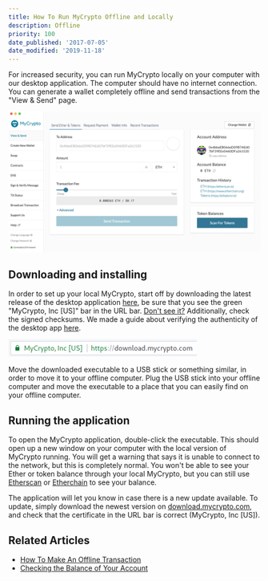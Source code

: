 ```yaml
---
title: How To Run MyCrypto Offline and Locally
description: Offline
priority: 100
date_published: '2017-07-05'
date_modified: '2019-11-18'
---
```


For increased security, you can run MyCrypto locally on your computer with our desktop application. The computer should have no internet connection. You can generate a wallet completely offline and send transactions from the "View & Send" page.

![MyCrypto on Mac](../../assets/how-to/offline/how-to-run-mycrypto-offline-and-locally/mycrypto-mac.png)

## Downloading and installing

In order to set up your local MyCrypto, start off by downloading the latest release of the desktop application [here](https://download.mycrypto.com/), be sure that you see the green "MyCrypto, Inc [US]" bar in the URL bar. [Don't see it?](/troubleshooting/cannot-see-the-extended-validation-certificate) Additionally, check the signed checksums. We made a guide about verifying the authenticity of the desktop app [here](/staying-safe/verifying-authenticity-of-desktop-app).

![SSL certificicate](../../assets/how-to/offline/how-to-run-mycrypto-offline-and-locally/ssl-certificate.png)

Move the downloaded executable to a USB stick or something similar, in order to move it to your offline computer. Plug the USB stick into your offline computer and move the executable to a place that you can easily find on your offline computer.

## Running the application

To open the MyCrypto application, double-click the executable. This should open up a new window on your computer with the local version of MyCrypto running. You will get a warning that says it is unable to connect to the network, but this is completely normal. You won't be able to see your Ether or token balance through your local MyCrypto, but you can still use [Etherscan](https://etherscan.io/) or [Etherchain](https://www.etherchain.org/) to see your balance.

The application will let you know in case there is a new update available. To update, simply download the newest version on [download.mycrypto.com](https://download.mycrypto.com/), and check that the certificate in the URL bar is correct (MyCrypto, Inc [US]).

## Related Articles

* [How To Make An Offline Transaction](/how-to/sending/how-to-make-an-offline-transaction)
* [Checking the Balance of Your Account](/how-to/accessing-wallet/how-to-check-the-balance-of-your-account)
